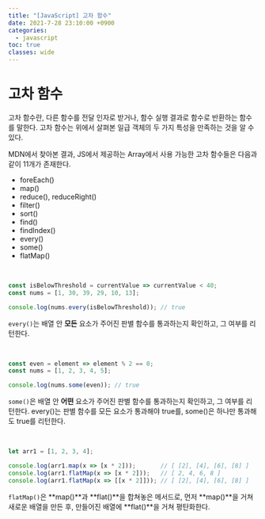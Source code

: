 ```yaml
---
title: "[JavaScript] 고차 함수"
date: 2021-7-28 23:10:00 +0900
categories:
  - javascript
toc: true
classes: wide
---
```


# 고차 함수

고차 함수란, 다른 함수를 전달 인자로 받거나, 함수 실행 결과로 함수로 반환하는 함수를 말한다. 고차 함수는 위에서 살펴본 일급 객체의 두 가지 특성을 만족하는 것을 알 수 있다.

MDN에서 찾아본 결과, JS에서 제공하는 Array에서 사용 가능한 고차 함수들은 다음과 같이 11개가 존재한다.

- foreEach()
- map()
- reduce(), reduceRight()
- filter()
- sort()
- find()
- findIndex()
- every()
- some()
- flatMap()

<br>

```jsx
const isBelowThreshold = currentValue => currentValue < 40;
const nums = [1, 30, 39, 29, 10, 13];

console.log(nums.every(isBelowThreshold)); // true
```

`every()`는 배열 안 **모든** 요소가 주어진 판별 함수를 통과하는지 확인하고, 그 여부를 리턴한다.

<br>

```jsx
const even = element => element % 2 == 0;
const nums = [1, 2, 3, 4, 5];

console.log(nums.some(even)); // true
```

`some()`은 배열 안 **어떤** 요소가 주어진 판별 함수를 통과하는지 확인하고, 그 여부를 리턴한다. every()는 판별 함수를 모든 요소가 통과해야 true를, some()은 하나만 통과해도 true를 리턴한다.

<br>

```jsx
let arr1 = [1, 2, 3, 4];

console.log(arr1.map(x => [x * 2]));       // [ [2], [4], [6], [8] ]
console.log(arr1.flatMap(x => [x * 2]));   // [ 2, 4, 6, 8 ]
console.log(arr1.flatMap(x => [[x * 2]])); // [ [2], [4], [6], [8] ]
```

`flatMap()`은 **map()**과 **flat()**을 합쳐놓은 메서드로, 먼저 **map()**을 거쳐 새로운 배열을 만든 후, 만들어진 배열에 **flat()**을 거쳐 평탄화한다.
